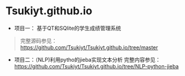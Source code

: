 # Tsukiyt.github.io
- 项目一： 基于QT和SQlite的学生成绩管理系统
> 完整源码参见：<https://github.com/Tsukiyt/Tsukiyt.github.io/tree/master>
- 项目二：（NLP)利用pytho的jieba实现文本分析
完整内容参见：<https://github.com/Tsukiyt/Tsukiyt.github.io/tree/NLP-python-jieba>
